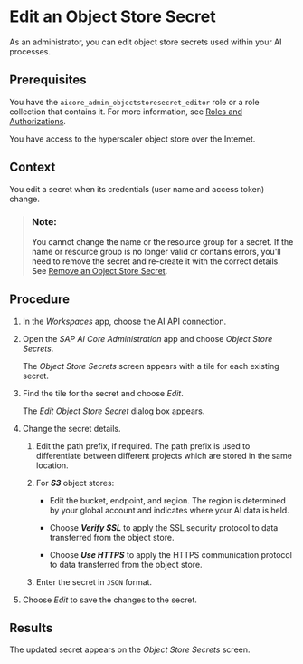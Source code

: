 <!-- loio82938a5503f44d57ae6a7019d7785821 -->

# Edit an Object Store Secret

As an administrator, you can edit object store secrets used within your AI processes.



<a name="loio82938a5503f44d57ae6a7019d7785821__prereq_oop_cq2_rob"/>

## Prerequisites

You have the `aicore_admin_objectstoresecret_editor` role or a role collection that contains it. For more information, see [Roles and Authorizations](roles-and-authorizations-4ef8499.md).

You have access to the hyperscaler object store over the Internet.



<a name="loio82938a5503f44d57ae6a7019d7785821__context_oop_pxq_ysb"/>

## Context

You edit a secret when its credentials \(user name and access token\) change.

> ### Note:  
> You cannot change the name or the resource group for a secret. If the name or resource group is no longer valid or contains errors, you'll need to remove the secret and re-create it with the correct details. See [Remove an Object Store Secret](remove-an-object-store-secret-775b306.md).



<a name="loio82938a5503f44d57ae6a7019d7785821__steps_oop_kgy_ysb"/>

## Procedure

1.  In the *Workspaces* app, choose the AI API connection.

2.  Open the *SAP AI Core Administration* app and choose *Object Store Secrets*.

    The *Object Store Secrets* screen appears with a tile for each existing secret.

3.  Find the tile for the secret and choose *Edit*.

    The *Edit Object Store Secret* dialog box appears.

4.  Change the secret details.

    1.  Edit the path prefix, if required. The path prefix is used to differentiate between different projects which are stored in the same location.

    2.  For ***S3*** object stores:

        -   Edit the bucket, endpoint, and region. The region is determined by your global account and indicates where your AI data is held.

        -   Choose ***Verify SSL*** to apply the SSL security protocol to data transferred from the object store.
        -   Choose ***Use HTTPS*** to apply the HTTPS communication protocol to data transferred from the object store.

    3.  Enter the secret in `JSON` format.


5.  Choose *Edit* to save the changes to the secret.




<a name="loio82938a5503f44d57ae6a7019d7785821__result_oop_yr4_xsb"/>

## Results

The updated secret appears on the *Object Store Secrets* screen.

